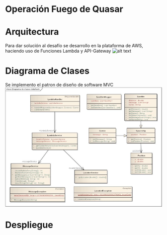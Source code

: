 # Operación Fuego de Quasar



# Arquitectura
Para dar solución al desafío se desarrollo en la plataforma de AWS, haciendo uso de Funciones Lambda y API-Gateway
![alt text](https://arnoldgalovics.com/wp-content/uploads/2021/03/api_gw_lambda_java11_aws_architecture.png)

# Diagrama de Clases
Se implemento el patron de diseño de software MVC
![alt text](https://github.com/omarnl13/FuegoQuasar/blob/main/src/main/resources/DiagramaQuasar.jpg)

# Despliegue


